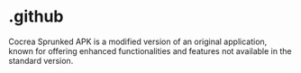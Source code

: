# .github
Cocrea Sprunked APK is a modified version of an original application, known for offering enhanced functionalities and features not available in the standard version.
